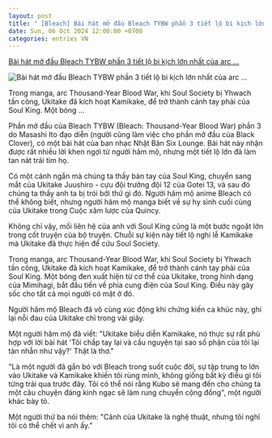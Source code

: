 ```yaml
---
layout: post
title: " [Bleach] Bài hát mở đầu Bleach TYBW phần 3 tiết lộ bi kịch lớn nhất của arc ..."
date: Sun, 06 Oct 2024 12:00:00 +0700
categories: entries VN
---
```

[Bài hát mở đầu Bleach TYBW phần 3 tiết lộ bi kịch lớn nhất của arc ...](https://gamek.vn/bai-hat-mo-dau-cua-bleach-tybw-phan-3-tiet-lo-bi-kich-lon-nhat-cua-arc-cuoi-178241005102456418.chn)

![Bài hát mở đầu Bleach TYBW phần 3 tiết lộ bi kịch lớn nhất của arc ...](https://gamek.mediacdn.vn/zoom/600_315/133514250583805952/2024/10/5/avatar1728098618328-17280986223041718867461.jpeg)

Trong manga, arc Thousand-Year Blood War, khi Soul Society bị Yhwach tấn công, Ukitake đã kích hoạt Kamikake, để trở thành cánh tay phải của Soul King. Một bóng ...

Phần mở đầu của Bleach TYBW (Bleach: Thousand-Year Blood War) phần 3 do Masashi Ito đạo diễn (người cũng làm việc cho phần mở đầu của Black Clover), có một bài hát của ban nhạc Nhật Bản Six Lounge. Bài hát này nhận được rất nhiều lời khen ngợi từ người hâm mộ, nhưng một tiết lộ lớn đã làm tan nát trái tim họ.

Có một cảnh ngắn mà chúng ta thấy bàn tay của Soul King, chuyển sang mắt của Ukitake Juushiro - cựu đội trưởng đội 12 của Gotei 13, và sau đó chúng ta thấy anh ta bị trói bởi thứ gì đó. Người hâm mộ anime Bleach có thể không biết, nhưng người hâm mộ manga biết về sự hy sinh cuối cùng của Ukitake trong Cuộc xâm lược của Quincy.

Không chỉ vậy, mối liên hệ của anh với Soul King cũng là một bước ngoặt lớn trong cốt truyện của bộ truyện. Chuỗi sự kiện này tiết lộ nghi lễ Kamikake mà Ukitake đã thực hiện để cứu Soul Society.

Trong manga, arc Thousand-Year Blood War, khi Soul Society bị Yhwach tấn công, Ukitake đã kích hoạt Kamikake, để trở thành cánh tay phải của Soul King. Một bóng đen xuất hiện từ cơ thể của Ukitake, trong hình dạng của Mimihagi, bắt đầu tiến về phía cung điện của Soul King. Điều này gây sốc cho tất cả mọi người có mặt ở đó.

Người hâm mộ Bleach đã vô cùng xúc động khi chứng kiến ca khúc này, ghi lại nỗi đau của Ukitake chỉ trong vài giây.

Một người hâm mộ đã viết: "Ukitake biểu diễn Kamikake, nó thực sự rất phù hợp với lời bài hát 'Tôi chắp tay lại và cầu nguyện tại sao số phận của tôi lại tàn nhẫn như vậy?' Thật là thơ."

"Là một người đã gắn bó với Bleach trong suốt cuộc đời, sự tập trung to lớn vào Ukitake và Kamikake khiến tôi rùng mình, không giống bất kỳ điều gì tôi từng trải qua trước đây. Tôi có thể nói rằng Kubo sẽ mang đến cho chúng ta một câu chuyện đáng kinh ngạc sẽ làm rung chuyển cộng đồng", một người khác bày tỏ.

Một người thứ ba nói thêm: "Cảnh của Ukitake là nghệ thuật, nhưng tôi nghĩ tôi có thể chết vì anh ấy."

